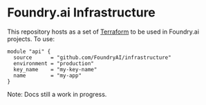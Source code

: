 # Foundry.ai Infrastructure

[terraform]: https://terraform.io

This repository hosts as a set of [Terraform][terraform] to be used in Foundry.ai projects. To use:


```hcl
module "api" {
  source      = "github.com/FoundryAI/infrastructure"
  environment = "production"
  key_name    = "my-key-name"
  name        = "my-app"
}
```  

Note: Docs still a work in progress.